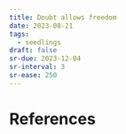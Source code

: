 ```yaml
---
title: Doubt allows freedom
date: 2023-08-21
tags:
  - seedlings
draft: false
sr-due: 2023-12-04
sr-interval: 3
sr-ease: 250
---
```




# References


